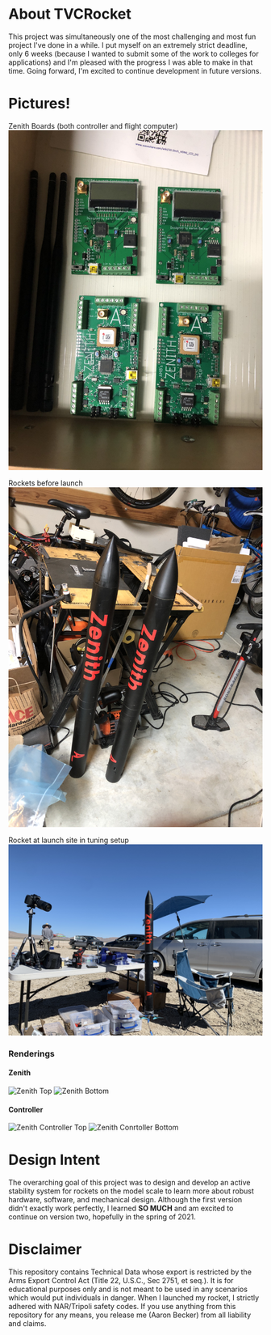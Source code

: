 # About TVCRocket

This project was simultaneously one of the most challenging and most fun project I've done in a while. I put myself on an extremely strict deadline, only 6 weeks (because I wanted to submit some of the work to colleges for applications) and I'm pleased with the progress I was able to make in that time. Going forward, I'm excited to continue development in future versions.

# Pictures!

Zenith Boards (both controller and flight computer)
![Zenith Boards Finalized](/Pictures/zenithAssembled.jpg)

Rockets before launch
![Before Launch](/Pictures/rocketsBLaunch.jpeg)

Rocket at launch site in tuning setup
![At Launch](/Pictures/rocketALaunch.jpg)

### Renderings

#### Zenith

![Zenith Top](/Pictures/zenithTop.jpg)
![Zenith Bottom](/Pictures/zenithBottom.jpg)

#### Controller

![Zenith Controller Top](/Pictures/controllerTop.jpg)
![Zenith Conrtoller Bottom](/Pictures/controllerBottom.jpg)

# Design Intent

The overarching goal of this project was to design and develop an active stability system for rockets on the model scale to learn more about robust hardware, software, and mechanical design. Although the first version didn't exactly work perfectly, I learned __SO MUCH__ and am excited to continue on version two, hopefully in the spring of 2021.

# Disclaimer

This repository contains Technical Data whose export is restricted by the Arms Export Control Act (Title 22, U.S.C., Sec 2751, et seq.). It is for educational purposes only and is not meant to be used in any scenarios which would put individuals in danger. When I launched my rocket, I strictly adhered with NAR/Tripoli safety codes. If you use anything from this repository for any means, you release me (Aaron Becker) from all liability and claims.
